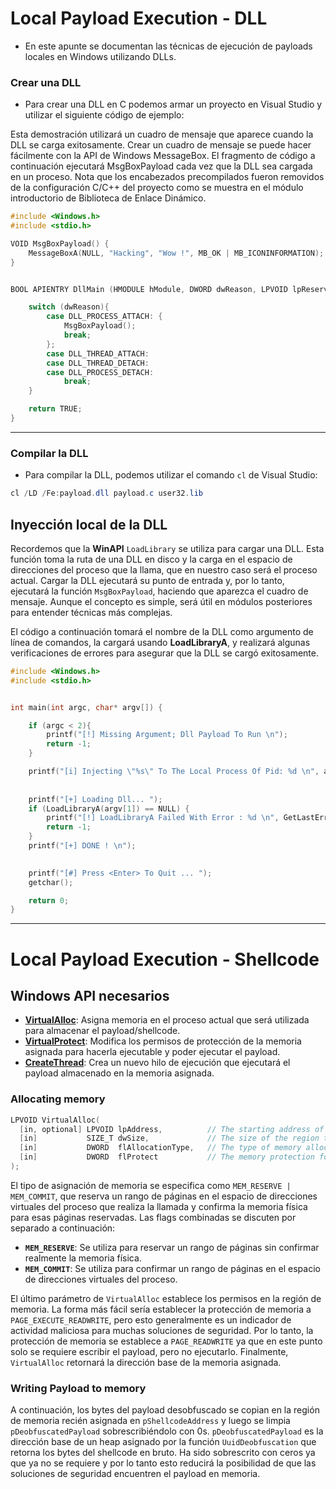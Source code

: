 # Local Payload Execution - DLL

- En este apunte se documentan las técnicas de ejecución de payloads locales en Windows utilizando DLLs.

### Crear una DLL

- Para crear una DLL en C podemos armar un proyecto en Visual Studio y utilizar el siguiente código de ejemplo:

Esta demostración utilizará un cuadro de mensaje que aparece cuando la DLL se carga exitosamente. Crear un cuadro de mensaje se puede hacer fácilmente con la API de Windows MessageBox. El fragmento de código a continuación ejecutará MsgBoxPayload cada vez que la DLL sea cargada en un proceso. Nota que los encabezados precompilados fueron removidos de la configuración C/C++ del proyecto como se muestra en el módulo introductorio de Biblioteca de Enlace Dinámico.


```c
#include <Windows.h>
#include <stdio.h>

VOID MsgBoxPayload() {
    MessageBoxA(NULL, "Hacking", "Wow !", MB_OK | MB_ICONINFORMATION);
}


BOOL APIENTRY DllMain (HMODULE hModule, DWORD dwReason, LPVOID lpReserved){

    switch (dwReason){
        case DLL_PROCESS_ATTACH: {
            MsgBoxPayload();
            break;
        };
        case DLL_THREAD_ATTACH:
        case DLL_THREAD_DETACH:
        case DLL_PROCESS_DETACH:
            break;
    }

    return TRUE;
}
```

----


### Compilar la DLL

- Para compilar la DLL, podemos utilizar el comando `cl` de Visual Studio:

```powershell
cl /LD /Fe:payload.dll payload.c user32.lib
```


## Inyección local de la DLL

Recordemos que la **WinAPI** `LoadLibrary` se utiliza para cargar una DLL. Esta función toma la ruta de una DLL en disco y la carga en el espacio de direcciones del proceso que la llama, que en nuestro caso será el proceso actual. Cargar la DLL ejecutará su punto de entrada y, por lo tanto, ejecutará la función `MsgBoxPayload`, haciendo que aparezca el cuadro de mensaje. Aunque el concepto es simple, será útil en módulos posteriores para entender técnicas más complejas.

El código a continuación tomará el nombre de la DLL como argumento de línea de comandos, la cargará usando **LoadLibraryA**, y realizará algunas verificaciones de errores para asegurar que la DLL se cargó exitosamente.

```c
#include <Windows.h>
#include <stdio.h>


int main(int argc, char* argv[]) {

	if (argc < 2){
		printf("[!] Missing Argument; Dll Payload To Run \n");
		return -1;
	}

	printf("[i] Injecting \"%s\" To The Local Process Of Pid: %d \n", argv[1], GetCurrentProcessId());
	
	
	printf("[+] Loading Dll... ");
	if (LoadLibraryA(argv[1]) == NULL) {
		printf("[!] LoadLibraryA Failed With Error : %d \n", GetLastError());
		return -1;
	}
	printf("[+] DONE ! \n");

	
	printf("[#] Press <Enter> To Quit ... ");
	getchar();

	return 0;
}
``` 

----

# Local Payload Execution - Shellcode

## Windows API necesarios
- **[VirtualAlloc](https://docs.microsoft.com/en-us/windows/win32/api/memoryapi/nf-memoryapi-virtualalloc)**: Asigna memoria en el proceso actual que será utilizada para almacenar el payload/shellcode.
- **[VirtualProtect](https://docs.microsoft.com/en-us/windows/win32/api/memoryapi/nf-memoryapi-virtualprotect)**: Modifica los permisos de protección de la memoria asignada para hacerla ejecutable y poder ejecutar el payload.
- **[CreateThread](https://docs.microsoft.com/en-us/windows/win32/api/processthreadsapi/nf-processthreadsapi-createthread)**: Crea un nuevo hilo de ejecución que ejecutará el payload almacenado en la memoria asignada.

### Allocating memory

```c
LPVOID VirtualAlloc(
  [in, optional] LPVOID lpAddress,          // The starting address of the region to allocate (set to NULL)
  [in]           SIZE_T dwSize,             // The size of the region to allocate, in bytes
  [in]           DWORD  flAllocationType,   // The type of memory allocation
  [in]           DWORD  flProtect           // The memory protection for the region of pages to be allocated
);
```

El tipo de asignación de memoria se especifica como `MEM_RESERVE | MEM_COMMIT`, que reserva un rango de páginas en el espacio de direcciones virtuales del proceso que realiza la llamada y confirma la memoria física para esas páginas reservadas. Las flags combinadas se discuten por separado a continuación:

- **`MEM_RESERVE`**: Se utiliza para reservar un rango de páginas sin confirmar realmente la memoria física.
- **`MEM_COMMIT`**: Se utiliza para confirmar un rango de páginas en el espacio de direcciones virtuales del proceso.

El último parámetro de `VirtualAlloc` establece los permisos en la región de memoria. La forma más fácil sería establecer la protección de memoria a `PAGE_EXECUTE_READWRITE`, pero esto generalmente es un indicador de actividad maliciosa para muchas soluciones de seguridad. Por lo tanto, la protección de memoria se establece a `PAGE_READWRITE` ya que en este punto solo se requiere escribir el payload, pero no ejecutarlo. Finalmente, `VirtualAlloc` retornará la dirección base de la memoria asignada.



### Writing Payload to memory

A continuación, los bytes del payload desobfuscado se copian en la región de memoria recién asignada en `pShellcodeAddress` y luego se limpia `pDeobfuscatedPayload` sobrescribiéndolo con 0s. `pDeobfuscatedPayload` es la dirección base de un heap asignado por la función `UuidDeobfuscation` que retorna los bytes del shellcode en bruto. Ha sido sobrescrito con ceros ya que ya no se requiere y por lo tanto esto reducirá la posibilidad de que las soluciones de seguridad encuentren el payload en memoria.
